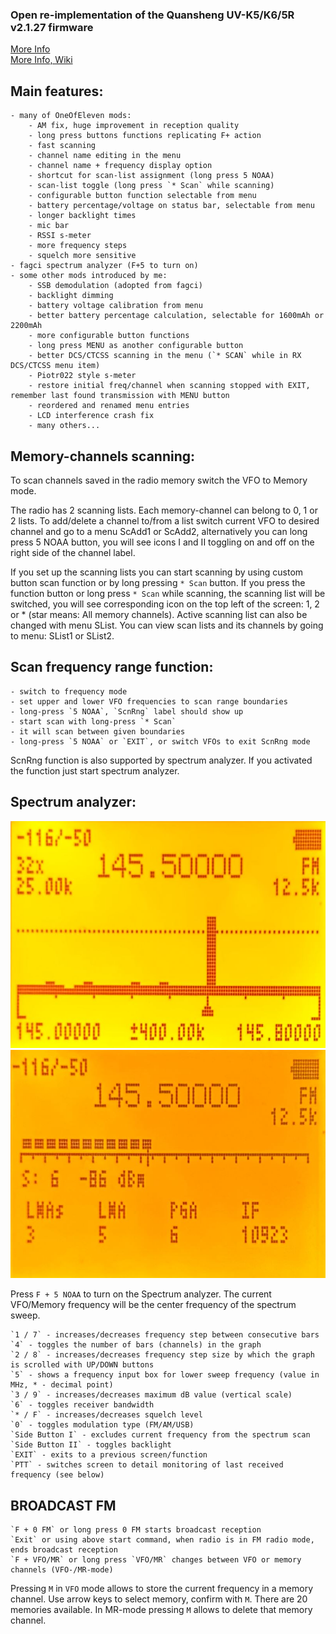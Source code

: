 ### Open re-implementation of the Quansheng UV-K5/K6/5R v2.1.27 firmware ###

[More Info](https://github.com/egzumer/uv-k5-firmware-custom)    
[More Info, Wiki](https://github.com/egzumer/uv-k5-firmware-custom/wiki)    

## Main features: ##

    - many of OneOfEleven mods:
        - AM fix, huge improvement in reception quality
        - long press buttons functions replicating F+ action
        - fast scanning
        - channel name editing in the menu
        - channel name + frequency display option
        - shortcut for scan-list assignment (long press 5 NOAA)
        - scan-list toggle (long press `* Scan` while scanning)
        - configurable button function selectable from menu
        - battery percentage/voltage on status bar, selectable from menu
        - longer backlight times
        - mic bar
        - RSSI s-meter
        - more frequency steps
        - squelch more sensitive
    - fagci spectrum analyzer (F+5 to turn on)
    - some other mods introduced by me:
        - SSB demodulation (adopted from fagci)
        - backlight dimming
        - battery voltage calibration from menu
        - better battery percentage calculation, selectable for 1600mAh or 2200mAh
        - more configurable button functions
        - long press MENU as another configurable button
        - better DCS/CTCSS scanning in the menu (`* SCAN` while in RX DCS/CTCSS menu item)
        - Piotr022 style s-meter
        - restore initial freq/channel when scanning stopped with EXIT, remember last found transmission with MENU button
        - reordered and renamed menu entries
        - LCD interference crash fix
        - many others...

## Memory-channels scanning: ##

To scan channels saved in the radio memory switch the VFO to Memory mode.

The radio has 2 scanning lists. Each memory-channel can belong to 0, 1 or 2 lists. 
To add/delete a channel to/from a list switch current VFO to desired channel and go to a menu ScAdd1 or ScAdd2, 
alternatively you can long press 5 NOAA button, you will see icons I and II toggling on and off on the right side of the channel label.

If you set up the scanning lists you can start scanning by using custom button scan function or by long pressing `* Scan` button. 
If you press the function button or long press `* Scan` while scanning, the scanning list will be switched, 
you will see corresponding icon on the top left of the screen: 1, 2 or * (star means: All memory channels). 
Active scanning list can also be changed with menu SList. You can view scan lists and its channels by going to menu: SList1 or SList2.

## Scan frequency range function: ##

    - switch to frequency mode
    - set upper and lower VFO frequencies to scan range boundaries
    - long-press `5 NOAA`, `ScnRng` label should show up
    - start scan with long-press `* Scan`
    - it will scan between given boundaries
    - long-press `5 NOAA` or `EXIT`, or switch VFOs to exit ScnRng mode

ScnRng function is also supported by spectrum analyzer. If you activated the function just start spectrum analyzer.

## Spectrum analyzer: ##

<img src="egzumer.JPG"/><img src="dms.JPG"/>

Press `F + 5 NOAA` to turn on the Spectrum analyzer.
The current VFO/Memory frequency will be the center frequency of the spectrum sweep.

    `1 / 7` - increases/decreases frequency step between consecutive bars
    `4` - toggles the number of bars (channels) in the graph
    `2 / 8` - increases/decreases frequency step size by which the graph is scrolled with UP/DOWN buttons
    `5` - shows a frequency input box for lower sweep frequency (value in MHz, * - decimal point)
    `3 / 9` - increases/decreases maximum dB value (vertical scale)
    `6` - toggles receiver bandwidth
    `* / F` - increases/decreases squelch level
    `0` - toggles modulation type (FM/AM/USB)
    `Side Button I` - excludes current frequency from the spectrum scan
    `Side Button II` - toggles backlight
    `EXIT` - exits to a previous screen/function
    `PTT` - switches screen to detail monitoring of last received frequency (see below)
	
	
## BROADCAST FM ##

    `F + 0 FM` or long press 0 FM starts broadcast reception
    `Exit` or using above start command, when radio is in FM radio mode, ends broadcast reception
    `F + VFO/MR` or long press `VFO/MR` changes between VFO or memory channels (VFO-/MR-mode)

Pressing `M` in `VFO` mode allows to store the current frequency in a memory channel. Use arrow keys to select memory, confirm with `M`. There are 20 memories available.
In MR-mode pressing `M` allows to delete that memory channel.
